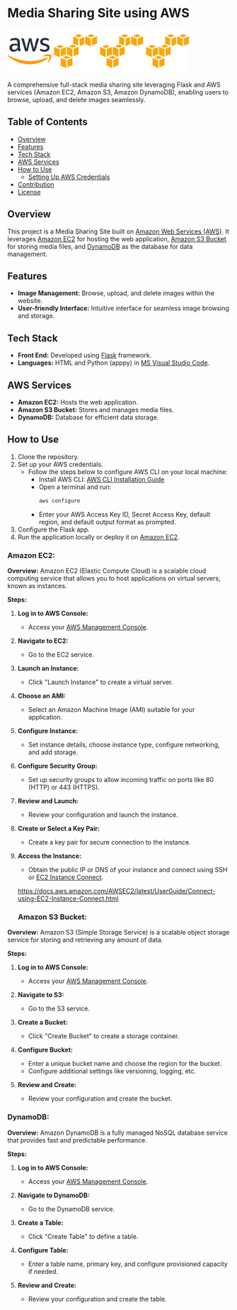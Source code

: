 # Media Sharing Site using AWS

<img src="https://raw.githubusercontent.com/devicons/devicon/master/icons/amazonwebservices/amazonwebservices-original-wordmark.svg" alt="AWS Logo" width="100" height="100"/> <img src="https://raw.githubusercontent.com/devicons/devicon/master/icons/amazonwebservices/amazonwebservices-original.svg" alt="Amazon EC2 Logo" width="100" height="100"/> <img src="https://raw.githubusercontent.com/devicons/devicon/master/icons/amazonwebservices/amazonwebservices-original.svg" alt="Amazon S3 Logo" width="100" height="100"/> <img src="https://raw.githubusercontent.com/devicons/devicon/master/icons/amazonwebservices/amazonwebservices-original.svg" alt="Amazon DynamoDB Logo" width="100" height="100"/>

A comprehensive full-stack media sharing site leveraging Flask and AWS services (Amazon EC2, Amazon S3, Amazon DynamoDB), enabling users to browse, upload, and delete images seamlessly.

## Table of Contents
- [Overview](#overview)
- [Features](#features)
- [Tech Stack](#tech-stack)
- [AWS Services](#aws-services)
- [How to Use](#how-to-use)
  - [Setting Up AWS Credentials](#setting-up-aws-credentials)
- [Contribution](#contribution)
- [License](#license)

## Overview
This project is a Media Sharing Site built on [Amazon Web Services (AWS)](https://aws.amazon.com/). It leverages [Amazon EC2](https://aws.amazon.com/ec2/) for hosting the web application, [Amazon S3 Bucket](https://aws.amazon.com/s3/) for storing media files, and [DynamoDB](https://aws.amazon.com/dynamodb/) as the database for data management.

## Features
- **Image Management:** Browse, upload, and delete images within the website.
- **User-friendly Interface:** Intuitive interface for seamless image browsing and storage.

## Tech Stack
- **Front End:** Developed using [Flask](https://palletsprojects.com/p/flask/) framework.
- **Languages:** HTML and Python (apppy) in [MS Visual Studio Code](https://code.visualstudio.com/).

## AWS Services
- **Amazon EC2:** Hosts the web application.
- **Amazon S3 Bucket:** Stores and manages media files.
- **DynamoDB:** Database for efficient data storage.

## How to Use
1. Clone the repository.
2. Set up your AWS credentials.
   - Follow the steps below to configure AWS CLI on your local machine:
     - Install AWS CLI: [AWS CLI Installation Guide](https://docs.aws.amazon.com/cli/latest/userguide/install-cliv2.html)
     - Open a terminal and run:
       ```bash
       aws configure
       ```
     - Enter your AWS Access Key ID, Secret Access Key, default region, and default output format as prompted.
3. Configure the Flask app.
4. Run the application locally or deploy it on [Amazon EC2](https://aws.amazon.com/ec2/).

### Amazon EC2:

**Overview:**
Amazon EC2 (Elastic Compute Cloud) is a scalable cloud computing service that allows you to host applications on virtual servers, known as instances.

**Steps:**
1. **Log in to AWS Console:**
   - Access your [AWS Management Console](https://aws.amazon.com/).

2. **Navigate to EC2:**
   - Go to the EC2 service.

3. **Launch an Instance:**
   - Click "Launch Instance" to create a virtual server.

4. **Choose an AMI:**
   - Select an Amazon Machine Image (AMI) suitable for your application.

5. **Configure Instance:**
   - Set instance details, choose instance type, configure networking, and add storage.

6. **Configure Security Group:**
   - Set up security groups to allow incoming traffic on ports like 80 (HTTP) or 443 (HTTPS).

7. **Review and Launch:**
   - Review your configuration and launch the instance.

8. **Create or Select a Key Pair:**
   - Create a key pair for secure connection to the instance.

9. **Access the Instance:**
   - Obtain the public IP or DNS of your instance and connect using SSH or [EC2 Instance Connect](https://docs.aws.amazon.com/AWSEC2/latest/UserGuide/Connect-using-EC2-Instance-Connect.html).
  
   https://docs.aws.amazon.com/AWSEC2/latest/UserGuide/Connect-using-EC2-Instance-Connect.html

   ### Amazon S3 Bucket:

**Overview:**
Amazon S3 (Simple Storage Service) is a scalable object storage service for storing and retrieving any amount of data.

**Steps:**
1. **Log in to AWS Console:**
   - Access your [AWS Management Console](https://aws.amazon.com/).

2. **Navigate to S3:**
   - Go to the S3 service.

3. **Create a Bucket:**
   - Click "Create Bucket" to create a storage container.

4. **Configure Bucket:**
   - Enter a unique bucket name and choose the region for the bucket.
   - Configure additional settings like versioning, logging, etc.

5. **Review and Create:**
   - Review your configuration and create the bucket.

### DynamoDB:

**Overview:**
Amazon DynamoDB is a fully managed NoSQL database service that provides fast and predictable performance.

**Steps:**
1. **Log in to AWS Console:**
   - Access your [AWS Management Console](https://aws.amazon.com/).

2. **Navigate to DynamoDB:**
   - Go to the DynamoDB service.

3. **Create a Table:**
   - Click "Create Table" to define a table.

4. **Configure Table:**
   - Enter a table name, primary key, and configure provisioned capacity if needed.

5. **Review and Create:**
   - Review your configuration and create the table.

